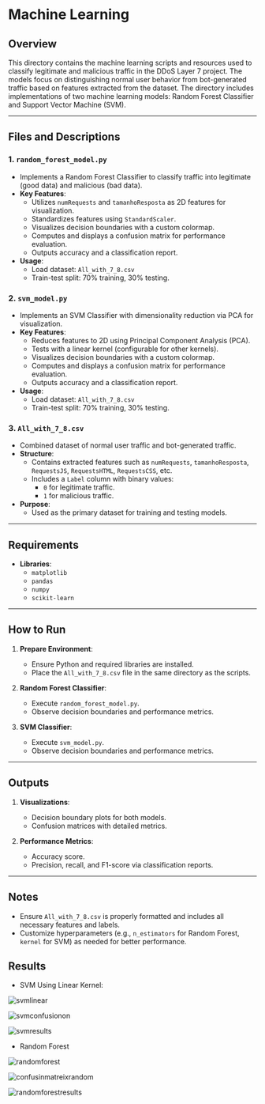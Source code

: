 # Machine Learning

## Overview

This directory contains the machine learning scripts and resources used to classify legitimate and malicious traffic in the DDoS Layer 7 project. The models focus on distinguishing normal user behavior from bot-generated traffic based on features extracted from the dataset. The directory includes implementations of two machine learning models: Random Forest Classifier and Support Vector Machine (SVM).

---

## Files and Descriptions

### 1. `random_forest_model.py`

- Implements a Random Forest Classifier to classify traffic into legitimate (good data) and malicious (bad data).
- **Key Features**:
  - Utilizes `numRequests` and `tamanhoResposta` as 2D features for visualization.
  - Standardizes features using `StandardScaler`.
  - Visualizes decision boundaries with a custom colormap.
  - Computes and displays a confusion matrix for performance evaluation.
  - Outputs accuracy and a classification report.
- **Usage**:
  - Load dataset: `All_with_7_8.csv`
  - Train-test split: 70% training, 30% testing.

### 2. `svm_model.py`

- Implements an SVM Classifier with dimensionality reduction via PCA for visualization.
- **Key Features**:
  - Reduces features to 2D using Principal Component Analysis (PCA).
  - Tests with a linear kernel (configurable for other kernels).
  - Visualizes decision boundaries with a custom colormap.
  - Computes and displays a confusion matrix for performance evaluation.
  - Outputs accuracy and a classification report.
- **Usage**:
  - Load dataset: `All_with_7_8.csv`
  - Train-test split: 70% training, 30% testing.

### 3. `All_with_7_8.csv`

- Combined dataset of normal user traffic and bot-generated traffic.
- **Structure**:
  - Contains extracted features such as `numRequests`, `tamanhoResposta`, `RequestsJS`, `RequestsHTML`, `RequestsCSS`, etc.
  - Includes a `Label` column with binary values:
    - `0` for legitimate traffic.
    - `1` for malicious traffic.
- **Purpose**:
  - Used as the primary dataset for training and testing models.

---

## Requirements

- **Libraries**:
  - `matplotlib`
  - `pandas`
  - `numpy`
  - `scikit-learn`

---

## How to Run

1. **Prepare Environment**:
   - Ensure Python and required libraries are installed.
   - Place the `All_with_7_8.csv` file in the same directory as the scripts.

2. **Random Forest Classifier**:
   - Execute `random_forest_model.py`.
   - Observe decision boundaries and performance metrics.

3. **SVM Classifier**:
   - Execute `svm_model.py`.
   - Observe decision boundaries and performance metrics.

---

## Outputs

1. **Visualizations**:
   - Decision boundary plots for both models.
   - Confusion matrices with detailed metrics.

2. **Performance Metrics**:
   - Accuracy score.
   - Precision, recall, and F1-score via classification reports.

---

## Notes

- Ensure `All_with_7_8.csv` is properly formatted and includes all necessary features and labels.
- Customize hyperparameters (e.g., `n_estimators` for Random Forest, `kernel` for SVM) as needed for better performance.

## Results

- SVM Using Linear Kernel:

![svmlinear](https://github.com/user-attachments/assets/ffefebff-392b-4b21-a7c8-5ae8f3bca0b6)

![svmconfusionon](https://github.com/user-attachments/assets/dc217969-65bd-4647-8dd9-74bd4a9bc546)

![svmresults](https://github.com/user-attachments/assets/10dc22e8-46a6-42bb-8273-4553f0c90cfd)



- Random Forest

![randomforest](https://github.com/user-attachments/assets/57c63da6-7538-4f24-a68f-ca57fff39d49)

![confusinmatreixrandom](https://github.com/user-attachments/assets/9524cb91-86d0-48b3-8b35-e6113c134aab)

![randomforestresults](https://github.com/user-attachments/assets/deb0f5da-45f3-4e02-aeea-156276fe2417)
